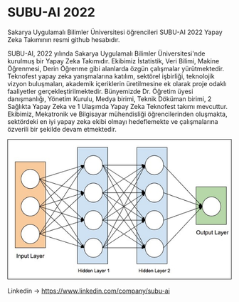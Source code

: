 # SUBU-AI 2022
Sakarya Uygulamalı Bilimler Üniversitesi öğrencileri SUBU-AI 2022 Yapay Zeka Takımının resmi github hesabıdır.

SUBU-AI, 2022 yılında Sakarya Uygulamalı Bilimler Üniversitesi'nde kurulmuş bir Yapay Zeka Takımıdır. Ekibimiz İstatistik, Veri Bilimi, Makine Öğrenmesi, Derin Öğrenme gibi alanlarda özgün çalışmalar yürütmektedir. Teknofest yapay zeka yarışmalarına katılım, sektörel işbirliği, teknolojik vizyon buluşmaları, akademik içeriklerin üretilmesine ek olarak proje odaklı faaliyetler gerçekleştirilmektedir. Bünyemizde Dr. Öğretim üyesi danışmanlığı, Yönetim Kurulu, Medya birimi, Teknik Döküman birimi, 2 Sağlıkta Yapay Zeka ve 1 Ulaşımda Yapay Zeka Teknofest takımı mevcuttur. Ekibimiz, Mekatronik ve Bilgisayar mühendisliği öğrencilerinden oluşmakta, sektördeki en iyi yapay zeka ekibi olmayı hedeflemekte ve çalışmalarına özverili bir şekilde devam etmektedir.

<p align="center">
  <img src="https://github.com/mehmet-engineer/Deep_Learning_with_Python/blob/master/artificial_neural_networks.jpg" />
</p>

Linkedin -> https://www.linkedin.com/company/subu-ai

